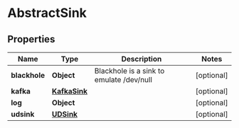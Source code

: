 

# AbstractSink


## Properties

Name | Type | Description | Notes
------------ | ------------- | ------------- | -------------
**blackhole** | **Object** | Blackhole is a sink to emulate /dev/null |  [optional]
**kafka** | [**KafkaSink**](KafkaSink.md) |  |  [optional]
**log** | **Object** |  |  [optional]
**udsink** | [**UDSink**](UDSink.md) |  |  [optional]



